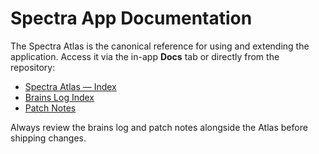 # Spectra App Documentation

The Spectra Atlas is the canonical reference for using and extending the application. Access it via the in-app **Docs** tab or directly from the repository:

- [Spectra Atlas — Index](atlas/index.md)
- [Brains Log Index](brains/brains_INDEX.md)
- [Patch Notes](PATCH_NOTES/)

Always review the brains log and patch notes alongside the Atlas before shipping changes.
